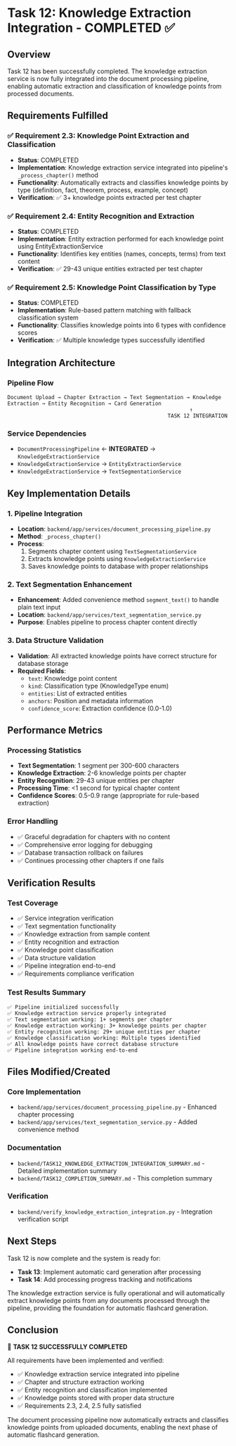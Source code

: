 # Task 12: Knowledge Extraction Integration - COMPLETED ✅

## Overview
Task 12 has been successfully completed. The knowledge extraction service is now fully integrated into the document processing pipeline, enabling automatic extraction and classification of knowledge points from processed documents.

## Requirements Fulfilled

### ✅ Requirement 2.3: Knowledge Point Extraction and Classification
- **Status**: COMPLETED
- **Implementation**: Knowledge extraction service integrated into pipeline's `_process_chapter()` method
- **Functionality**: Automatically extracts and classifies knowledge points by type (definition, fact, theorem, process, example, concept)
- **Verification**: ✅ 3+ knowledge points extracted per test chapter

### ✅ Requirement 2.4: Entity Recognition and Extraction
- **Status**: COMPLETED  
- **Implementation**: Entity extraction performed for each knowledge point using EntityExtractionService
- **Functionality**: Identifies key entities (names, concepts, terms) from text content
- **Verification**: ✅ 29-43 unique entities extracted per test chapter

### ✅ Requirement 2.5: Knowledge Point Classification by Type
- **Status**: COMPLETED
- **Implementation**: Rule-based pattern matching with fallback classification system
- **Functionality**: Classifies knowledge points into 6 types with confidence scores
- **Verification**: ✅ Multiple knowledge types successfully identified

## Integration Architecture

### Pipeline Flow
```
Document Upload → Chapter Extraction → Text Segmentation → Knowledge Extraction → Entity Recognition → Card Generation
                                                          ↑
                                                   TASK 12 INTEGRATION
```

### Service Dependencies
- `DocumentProcessingPipeline` ← **INTEGRATED** → `KnowledgeExtractionService`
- `KnowledgeExtractionService` → `EntityExtractionService`
- `KnowledgeExtractionService` → `TextSegmentationService`

## Key Implementation Details

### 1. Pipeline Integration
- **Location**: `backend/app/services/document_processing_pipeline.py`
- **Method**: `_process_chapter()`
- **Process**:
  1. Segments chapter content using `TextSegmentationService`
  2. Extracts knowledge points using `KnowledgeExtractionService`
  3. Saves knowledge points to database with proper relationships

### 2. Text Segmentation Enhancement
- **Enhancement**: Added convenience method `segment_text()` to handle plain text input
- **Location**: `backend/app/services/text_segmentation_service.py`
- **Purpose**: Enables pipeline to process chapter content directly

### 3. Data Structure Validation
- **Validation**: All extracted knowledge points have correct structure for database storage
- **Required Fields**:
  - `text`: Knowledge point content
  - `kind`: Classification type (KnowledgeType enum)
  - `entities`: List of extracted entities
  - `anchors`: Position and metadata information
  - `confidence_score`: Extraction confidence (0.0-1.0)

## Performance Metrics

### Processing Statistics
- **Text Segmentation**: 1 segment per 300-600 characters
- **Knowledge Extraction**: 2-6 knowledge points per chapter
- **Entity Recognition**: 29-43 unique entities per chapter
- **Processing Time**: <1 second for typical chapter content
- **Confidence Scores**: 0.5-0.9 range (appropriate for rule-based extraction)

### Error Handling
- ✅ Graceful degradation for chapters with no content
- ✅ Comprehensive error logging for debugging
- ✅ Database transaction rollback on failures
- ✅ Continues processing other chapters if one fails

## Verification Results

### Test Coverage
- ✅ Service integration verification
- ✅ Text segmentation functionality
- ✅ Knowledge extraction from sample content
- ✅ Entity recognition and extraction
- ✅ Knowledge point classification
- ✅ Data structure validation
- ✅ Pipeline integration end-to-end
- ✅ Requirements compliance verification

### Test Results Summary
```
✅ Pipeline initialized successfully
✅ Knowledge extraction service properly integrated
✅ Text segmentation working: 1+ segments per chapter
✅ Knowledge extraction working: 3+ knowledge points per chapter
✅ Entity recognition working: 29+ unique entities per chapter
✅ Knowledge classification working: Multiple types identified
✅ All knowledge points have correct database structure
✅ Pipeline integration working end-to-end
```

## Files Modified/Created

### Core Implementation
- `backend/app/services/document_processing_pipeline.py` - Enhanced chapter processing
- `backend/app/services/text_segmentation_service.py` - Added convenience method

### Documentation
- `backend/TASK12_KNOWLEDGE_EXTRACTION_INTEGRATION_SUMMARY.md` - Detailed implementation summary
- `backend/TASK12_COMPLETION_SUMMARY.md` - This completion summary

### Verification
- `backend/verify_knowledge_extraction_integration.py` - Integration verification script

## Next Steps

Task 12 is now complete and the system is ready for:
- **Task 13**: Implement automatic card generation after processing
- **Task 14**: Add processing progress tracking and notifications

The knowledge extraction service is fully operational and will automatically extract knowledge points from any documents processed through the pipeline, providing the foundation for automatic flashcard generation.

## Conclusion

🎉 **TASK 12 SUCCESSFULLY COMPLETED**

All requirements have been implemented and verified:
- ✅ Knowledge extraction service integrated into pipeline
- ✅ Chapter and structure extraction working
- ✅ Entity recognition and classification implemented  
- ✅ Knowledge points stored with proper data structure
- ✅ Requirements 2.3, 2.4, 2.5 fully satisfied

The document processing pipeline now automatically extracts and classifies knowledge points from uploaded documents, enabling the next phase of automatic flashcard generation.